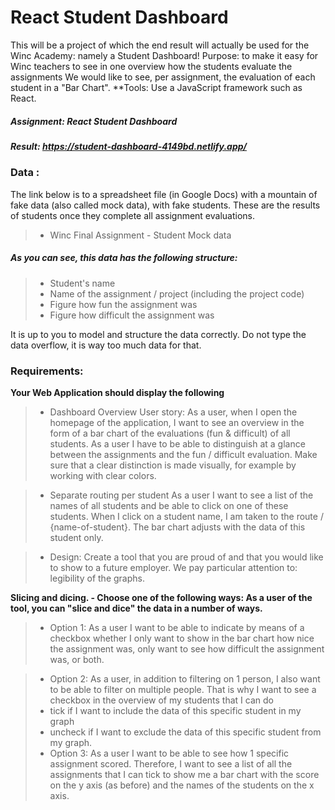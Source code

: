 # React Student Dashboard
This will be a project of which the end result will actually be used for the Winc Academy: namely a Student Dashboard!
Purpose: to make it easy for Winc teachers to see in one overview how the students evaluate the assignments
We would like to see, per assignment, the evaluation of each student in a "Bar Chart".
**Tools: Use a JavaScript framework such as React.

##### Assignment:  React Student Dashboard
##### Result: https://student-dashboard-4149bd.netlify.app/



### Data :
The link below is to a spreadsheet file (in Google Docs) with a mountain of fake data (also called mock data), with fake students. These are the results of students once they complete all assignment evaluations.
>- Winc Final Assignment - Student Mock data

##### As you can see, this data has the following structure:
>- Student's name
>- Name of the assignment / project (including the project code)
>- Figure how fun the assignment was
>- Figure how difficult the assignment was

It is up to you to model and structure the data correctly. Do not type the data overflow, it is way too much data for that.

### Requirements:
**Your Web Application should display the following**
>- Dashboard Overview User story: As a user, when I open the homepage of the application, I want to see an overview in the form of a bar chart of the evaluations (fun & difficult) of all students.
As a user I have to be able to distinguish at a glance between the assignments and the fun / difficult evaluation. Make sure that a clear distinction is made visually, for example by working with clear colors. 

>- Separate routing per student As a user I want to see a list of the names of all students and be able to click on one of these students. When I click on a student name, I am taken to the route / {name-of-student}. The bar chart adjusts with the data of this student only.
>

>- Design: Create a tool that you are proud of and that you would like to show to a future employer. We pay particular attention to: legibility of the graphs.

**Slicing and dicing. - Choose one of the following ways: As a user of the tool, you can "slice and dice" the data in a number of ways.**

>- Option 1: As a user I want to be able to indicate by means of a checkbox whether I only want to show in the bar chart how nice the assignment was, only want to see how difficult the assignment was, or both.

>- Option 2: As a user, in addition to filtering on 1 person, I also want to be able to filter on multiple people. That is why I want to see a checkbox in the overview of my students that I can do 
>- tick if I want to include the data of this specific student in my graph
>- uncheck if I want to exclude the data of this specific student from my graph.
>- Option 3: As a user I want to be able to see how 1 specific assignment scored. Therefore, I want to see a list of all the assignments that I can tick to show me a bar chart with the score on the y axis (as before) and the names of the students on the x axis.
